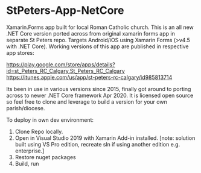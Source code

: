 # StPeters-App-NetCore
Xamarin.Forms app built for local Roman Catholic church. This is an all new .NET Core version ported across from original xamarin forms app in separate St Peters repo. Targets Android/iOS using Xamarin Forms (>v4.5 with .NET Core). Working versions of this app are published in respective app stores:

https://play.google.com/store/apps/details?id=st_Peters_RC_Calgary.St_Peters_RC_Calgary <br/>
https://itunes.apple.com/us/app/st-peters-rc-calgary/id985813714

Its been in use in various versions since 2015, finally got around to porting across to newer .NET Core framework Apr 2020. It is licensed open source so feel free to clone and leverage to build a version for your own parish/diocese.

To deploy in own dev environment:
1. Clone Repo locally.
2. Open in Visual Studio 2019 with Xamarin Add-in installed. 
     [note: solution built using VS Pro edition, recreate sln if using another edition e.g. enterprise.]
2. Restore nuget packages
3. Build, run 
